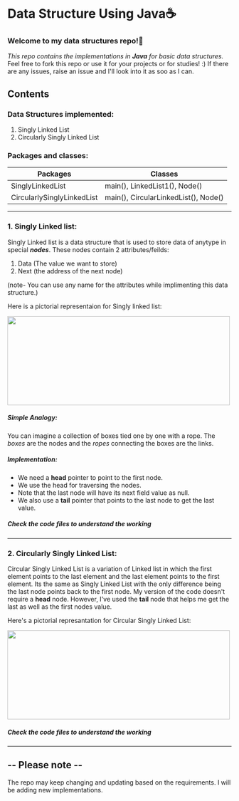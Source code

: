 #                                           **Data Structure Using Java**☕

### Welcome to my data structures repo!🌠
*This repo contains the implementations in **Java** for basic data structures.*
Feel free to fork this repo or use it for your projects or for studies! :)
If there are any issues, raise an issue and I'll look into it as soo as I can.




## Contents
### Data Structures implemented:
1. Singly Linked List 
2. Circularly Singly Linked List


### Packages and classes:
  

| Packages   | Classes          |
| -------- | -------------- |
| SinglyLinkedList | main(), LinkedList1(), Node()|
| CircularlySinglyLinkedList |  main(), CircularLinkedList(), Node() |

---

### 1. Singly Linked list:
Singly Linked list is a data structure that is used to store data of anytype in special **_nodes_**. These nodes contain 2 attributes/feilds:
1. Data (The value we want to store)
2. Next (the address of the next node)

(note- You can use any name for the attributes while implimenting this data structure.)

Here is a pictorial representaion for Singly linked list:

<img src= "https://media.geeksforgeeks.org/wp-content/cdn-uploads/20200922124319/Singly-Linked-List1.png" width="500" height="200" />


##### Simple Analogy:
You can imagine a collection of boxes tied one by one with a rope.
The *boxes* are the nodes and the *ropes* connecting the boxes are the links.

##### Implementation:
* We need a **head** pointer to point to the first node.
* We use the head for traversing the nodes.
* Note that the last node will have its next field value as null.
* We also use a **tail** pointer that points to the last node to get the last value.

##### Check the code files to understand the working

---

### 2. Circularly Singly Linked List:
Circular Singly Linked List is a variation of Linked list in which the first element points to the last element and the last element points to the first element.
Its the same as Singly Linked List with the only difference being the last node points back to the first node.
My version of the code doesn't require a **head** node. However, I've used the **tail** node that helps me get the last as well as the first nodes value.

Here's a pictorial represantation for Circular Singly Linked List:

<img src="https://iq.opengenus.org/content/images/2020/05/trial_image.png" width="500" height="200"/>

##### Check the code files to understand the working
---

## -- Please note  -- 
The repo may keep changing and updating based on the requirements. I will be adding new implementations.

